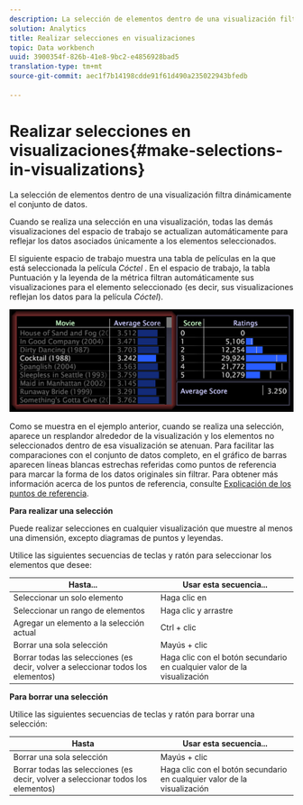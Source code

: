 ```yaml
---
description: La selección de elementos dentro de una visualización filtra dinámicamente el conjunto de datos.
solution: Analytics
title: Realizar selecciones en visualizaciones
topic: Data workbench
uuid: 3900354f-826b-41e8-9bc2-e4856928bad5
translation-type: tm+mt
source-git-commit: aec1f7b14198cdde91f61d490a235022943bfedb

---
```



# Realizar selecciones en visualizaciones{#make-selections-in-visualizations}

La selección de elementos dentro de una visualización filtra dinámicamente el conjunto de datos.

Cuando se realiza una selección en una visualización, todas las demás visualizaciones del espacio de trabajo se actualizan automáticamente para reflejar los datos asociados únicamente a los elementos seleccionados.

El siguiente espacio de trabajo muestra una tabla de películas en la que está seleccionada la película *Cóctel* . En el espacio de trabajo, la tabla Puntuación y la leyenda de la métrica filtran automáticamente sus visualizaciones para el elemento seleccionado (es decir, sus visualizaciones reflejan los datos para la película *Cóctel*).

![](assets/wsp_selection_Basic.png)

Como se muestra en el ejemplo anterior, cuando se realiza una selección, aparece un resplandor alrededor de la visualización y los elementos no seleccionados dentro de esa visualización se atenuan. Para facilitar las comparaciones con el conjunto de datos completo, en el gráfico de barras aparecen líneas blancas estrechas referidas como puntos de referencia para marcar la forma de los datos originales sin filtrar. Para obtener más información acerca de los puntos de referencia, consulte [Explicación de los puntos de referencia](../../../../home/c-get-started/c-vis/c-ustd-benchmks.md#concept-c7b0f4102e92458096f8c4765cbe2914).

**Para realizar una selección**

Puede realizar selecciones en cualquier visualización que muestre al menos una dimensión, excepto diagramas de puntos y leyendas.

Utilice las siguientes secuencias de teclas y ratón para seleccionar los elementos que desee:

| Hasta... | Usar esta secuencia... |
|---|---|
| Seleccionar un solo elemento | Haga clic en |
| Seleccionar un rango de elementos | Haga clic y arrastre |
| Agregar un elemento a la selección actual | Ctrl + clic |
| Borrar una sola selección | Mayús + clic |
| Borrar todas las selecciones (es decir, volver a seleccionar todos los elementos) | Haga clic con el botón secundario en cualquier valor de la visualización |

**Para borrar una selección**

Utilice las siguientes secuencias de teclas y ratón para borrar una selección:

| Hasta | Usar esta secuencia... |
|---|---|
| Borrar una sola selección | Mayús + clic |
| Borrar todas las selecciones (es decir, volver a seleccionar todos los elementos) | Haga clic con el botón secundario en cualquier valor de la visualización |

